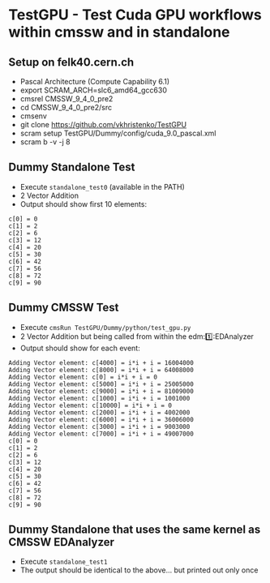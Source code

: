 # TestGPU - Test Cuda GPU workflows within cmssw and in standalone


## Setup on felk40.cern.ch
- Pascal Architecture (Compute Capability 6.1)
- export SCRAM\_ARCH=slc6\_amd64\_gcc630 
- cmsrel CMSSW\_9\_4\_0\_pre2
- cd CMSSW\_9\_4\_0\_pre2/src
- cmsenv
- git clone https://github.com/vkhristenko/TestGPU
- scram setup TestGPU/Dummy/config/cuda\_9.0\_pascal.xml
- scram b -v -j 8

## Dummy Standalone Test
- Execute `standalone_test0` (available in the PATH)
- 2 Vector Addition
- Output should show first 10 elements:
```
c[0] = 0
c[1] = 2
c[2] = 6
c[3] = 12
c[4] = 20
c[5] = 30
c[6] = 42
c[7] = 56
c[8] = 72
c[9] = 90
```

## Dummy CMSSW Test
- Execute `cmsRun TestGPU/Dummy/python/test_gpu.py`
- 2 Vector Addition but being called from within the edm::one::EDAnalyzer
- Output should show for each event:
```
Adding Vector element: c[4000] = i*i + i = 16004000
Adding Vector element: c[8000] = i*i + i = 64008000
Adding Vector element: c[0] = i*i + i = 0
Adding Vector element: c[5000] = i*i + i = 25005000
Adding Vector element: c[9000] = i*i + i = 81009000
Adding Vector element: c[1000] = i*i + i = 1001000
Adding Vector element: c[10000] = i*i + i = 0
Adding Vector element: c[2000] = i*i + i = 4002000
Adding Vector element: c[6000] = i*i + i = 36006000
Adding Vector element: c[3000] = i*i + i = 9003000
Adding Vector element: c[7000] = i*i + i = 49007000
c[0] = 0
c[1] = 2
c[2] = 6
c[3] = 12
c[4] = 20
c[5] = 30
c[6] = 42
c[7] = 56
c[8] = 72
c[9] = 90
```

## Dummy Standalone that uses the same kernel as CMSSW EDAnalyzer
- Execute `standalone_test1`
- The output should be identical to the above... but printed out only once
